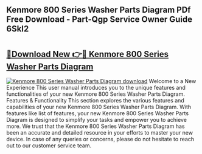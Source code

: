 ## Kenmore 800 Series Washer Parts Diagram PDf Free Download - Part-Qgp Service Owner Guide 6SkI2

# <h2><a href="http://dfoozml.blite.top/?on=Kenmore+800+Series+Washer+Parts+Diagram">🔗Download New 👉🔴 Kenmore 800 Series Washer Parts Diagram</a></h2>

[![Kenmore 800 Series Washer Parts Diagram download](https://i.imgur.com/lujVjoI.png)](http://dfoozml.blite.top/?on=Kenmore+800+Series+Washer+Parts+Diagram)
Welcome to a New Experience This user manual introduces you to the unique features and functionalities of your new Kenmore 800 Series Washer Parts Diagram. Features & Functionality This section explores the various features and capabilities of your new Kenmore 800 Series Washer Parts Diagram. With features like list of features, your new Kenmore 800 Series Washer Parts Diagram is designed to simplify your tasks and empower you to achieve more. We trust that the Kenmore 800 Series Washer Parts Diagram has been an accurate and detailed resource in your efforts to master your new device. In case of any queries or concerns, please do not hesitate to reach out to our customer service team.
